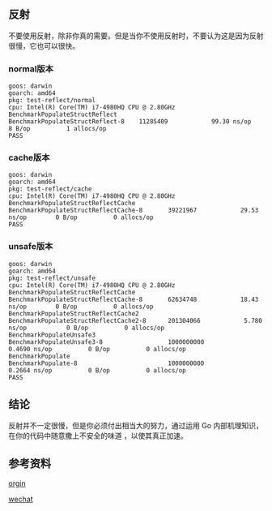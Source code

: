 ## 反射
不要使用反射，除非你真的需要。但是当你不使用反射时，不要认为这是因为反射很慢，它也可以很快。

### normal版本
```shell
goos: darwin
goarch: amd64
pkg: test-reflect/normal
cpu: Intel(R) Core(TM) i7-4980HQ CPU @ 2.80GHz
BenchmarkPopulateStructReflect
BenchmarkPopulateStructReflect-8   	11285409	        99.30 ns/op	       8 B/op	       1 allocs/op
PASS
```

### cache版本
```shell
goos: darwin
goarch: amd64
pkg: test-reflect/cache
cpu: Intel(R) Core(TM) i7-4980HQ CPU @ 2.80GHz
BenchmarkPopulateStructReflectCache
BenchmarkPopulateStructReflectCache-8   	39221967	        29.53 ns/op	       0 B/op	       0 allocs/op
PASS
```

### unsafe版本
```shell
goos: darwin
goarch: amd64
pkg: test-reflect/unsafe
cpu: Intel(R) Core(TM) i7-4980HQ CPU @ 2.80GHz
BenchmarkPopulateStructReflectCache
BenchmarkPopulateStructReflectCache-8    	62634748	        18.43 ns/op	       0 B/op	       0 allocs/op
BenchmarkPopulateStructReflectCache2
BenchmarkPopulateStructReflectCache2-8   	201304066	         5.780 ns/op	       0 B/op	       0 allocs/op
BenchmarkPopulateUnsafe3
BenchmarkPopulateUnsafe3-8               	1000000000	         0.4690 ns/op	       0 B/op	       0 allocs/op
BenchmarkPopulate
BenchmarkPopulate-8                      	1000000000	         0.2664 ns/op	       0 B/op	       0 allocs/op
PASS
```

## 结论
反射并不一定很慢，但是你必须付出相当大的努力，通过运用 Go 内部机理知识，在你的代码中随意撒上不安全的味道 ，以使其真正加速。

## 参考资料
[orgin](https://philpearl.github.io/post/aintnecessarilyslow/)

[wechat](https://mp.weixin.qq.com/s/fzmN6zFVioQGedTdSDmyqQ)